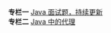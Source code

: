 **专栏一**  [Java 面试题，持续更新](https://blog.csdn.net/meism5/article/details/89021536)<br>
**专栏二**  [Java 中的代理](https://blog.csdn.net/meism5/article/details/90486450)
